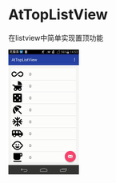 # AtTopListView
在listview中简单实现置顶功能

![Image of shadow](https://github.com/shaDowZwy/Douya/blob/master/test.gif)
